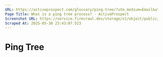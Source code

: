 ```yaml
---
URL: https://activeprospect.com/glossary/ping-tree/?utm_medium=Email&utm_source=Website&utm_campaign=AP-Email-InsideCBM-Mar
Page Title: What is a ping tree process? - ActiveProspect
Screenshot URL: https://service.firecrawl.dev/storage/v1/object/public/media/screenshot-ae185132-46f4-4243-be1a-5e0c8fc403ed.png
Scraped At: 2025-05-30 23:43:07.523
---
```

# Ping Tree



